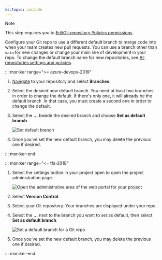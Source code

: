 ```yaml
---
ms.topic: include
---
```


>[!NOTE]
>This step requires you to [EditGit repository Policies permissions](../set-git-repository-permissions.md).

Configure your Git repo to use a different default branch to merge code into when your team creates new pull requests.
You can use a branch other than `main` for new changes or change your main line of development in your repo. To change the default branch name for new repositories, see [All repositories settings and policies](../repository-settings.md#all-repositories-settings-and-policies).

::: moniker range=">= azure-devops-2019"

1. [Navigate](../../../project/navigation/go-to-project-repo.md) to your repository and select **Branches**.

1. Select the desired new default branch.
You need at least two branches in order to change the default.
If there's only one, it will already be the default branch.
In that case, you must create a second one in order to change the default.

1. Select the **...** beside the desired branch and choose **Set as default branch**.

   ![Set default branch](/azure/devops/repos/git/media/pull-requests/set-default-branch-in-product.png)

1. Once you've set the new default branch, you may delete the previous one if desired.

::: moniker-end

::: moniker range="<= tfs-2018"

1. Select the settings button in your project open to open the project administration page.

   ![Open the administrative area of the web portal for your project](/azure/devops/repos/git/media/pull-requests/gear_icon_settings.png)

1. Select **Version Control**.

1. Select your Git repository. Your branches are displayed under your repo.

1. Select the **...** next to the branch you want to set as default, then select **Set as default branch**.

   ![Set a default branch for a Git repo](/azure/devops/repos/git/media/pull-requests/set_default_branch.png)

1. Once you've set the new default branch, you may delete the previous one if desired.

::: moniker-end